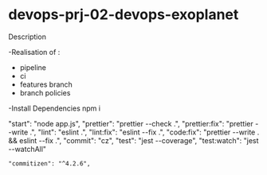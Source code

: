 # devops-prj-02-devops-exoplanet

Description

-Realisation of :

- pipeline
- ci
- features branch
- branch policies

-Install Dependencies
npm i


"start": "node app.js",
    "prettier": "prettier --check .",
    "prettier:fix": "prettier --write .",
    "lint": "eslint .",
    "lint:fix": "eslint --fix .",
    "code:fix": "prettier --write . && eslint --fix .",
    "commit": "cz",
    "test": "jest --coverage",
    "test:watch": "jest --watchAll"


    "commitizen": "^4.2.6",
